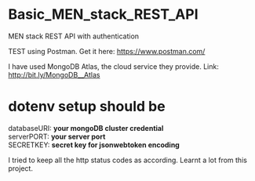 # Basic_MEN_stack_REST_API
MEN stack  REST API with authentication

TEST using Postman. Get it here: https://www.postman.com/

I have used MongoDB Atlas, the cloud service they provide. Link: http://bit.ly/MongoDB__Atlas

# dotenv setup should be
databaseURI: **your mongoDB cluster credential**<br/>
serverPORT: **your server port**<br/>
SECRETKEY: **secret key for jsonwebtoken encoding**<br/>


I tried to keep all the http status codes as according.
Learnt a lot from this project.
